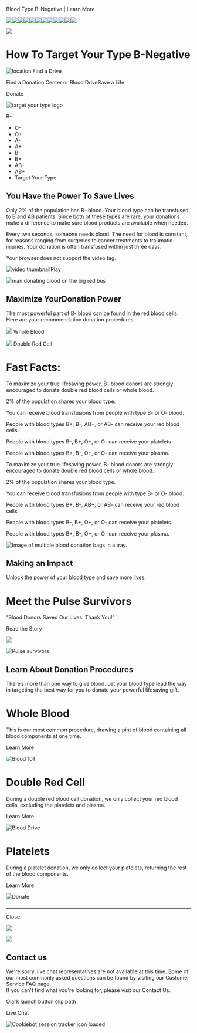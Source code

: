 Blood Type B-Negative | Learn More 

![](https://d.adroll.com/cm/b/out?adroll_fpc=57fe2a162d8549eaa46e1bc5852b5df6-1751379858168&flg=1&pv=74705529577.01147&arrfrr=https%3A%2F%2Fwww.oneblood.org%2Fgive-blood%2Fblood-types%2Fb-negative.html&advertisable=4V6SPSUFKVD2LNRWXAR54S)![](https://d.adroll.com/cm/bombora/out?adroll_fpc=57fe2a162d8549eaa46e1bc5852b5df6-1751379858168&flg=1&pv=74705529577.01147&arrfrr=https%3A%2F%2Fwww.oneblood.org%2Fgive-blood%2Fblood-types%2Fb-negative.html&advertisable=4V6SPSUFKVD2LNRWXAR54S)![](https://d.adroll.com/cm/experian/out?adroll_fpc=57fe2a162d8549eaa46e1bc5852b5df6-1751379858168&flg=1&pv=74705529577.01147&arrfrr=https%3A%2F%2Fwww.oneblood.org%2Fgive-blood%2Fblood-types%2Fb-negative.html&advertisable=4V6SPSUFKVD2LNRWXAR54S)![](https://d.adroll.com/cm/g/out?adroll_fpc=57fe2a162d8549eaa46e1bc5852b5df6-1751379858168&flg=1&pv=74705529577.01147&arrfrr=https%3A%2F%2Fwww.oneblood.org%2Fgive-blood%2Fblood-types%2Fb-negative.html&advertisable=4V6SPSUFKVD2LNRWXAR54S)![](https://d.adroll.com/cm/index/out?adroll_fpc=57fe2a162d8549eaa46e1bc5852b5df6-1751379858168&flg=1&pv=74705529577.01147&arrfrr=https%3A%2F%2Fwww.oneblood.org%2Fgive-blood%2Fblood-types%2Fb-negative.html&advertisable=4V6SPSUFKVD2LNRWXAR54S)![](https://d.adroll.com/cm/n/out?adroll_fpc=57fe2a162d8549eaa46e1bc5852b5df6-1751379858168&flg=1&pv=74705529577.01147&arrfrr=https%3A%2F%2Fwww.oneblood.org%2Fgive-blood%2Fblood-types%2Fb-negative.html&advertisable=4V6SPSUFKVD2LNRWXAR54S)![](https://d.adroll.com/cm/o/out?adroll_fpc=57fe2a162d8549eaa46e1bc5852b5df6-1751379858168&flg=1&pv=74705529577.01147&arrfrr=https%3A%2F%2Fwww.oneblood.org%2Fgive-blood%2Fblood-types%2Fb-negative.html&advertisable=4V6SPSUFKVD2LNRWXAR54S)![](https://d.adroll.com/cm/outbrain/out?adroll_fpc=57fe2a162d8549eaa46e1bc5852b5df6-1751379858168&flg=1&pv=74705529577.01147&arrfrr=https%3A%2F%2Fwww.oneblood.org%2Fgive-blood%2Fblood-types%2Fb-negative.html&advertisable=4V6SPSUFKVD2LNRWXAR54S)![](https://d.adroll.com/cm/pubmatic/out?adroll_fpc=57fe2a162d8549eaa46e1bc5852b5df6-1751379858168&flg=1&pv=74705529577.01147&arrfrr=https%3A%2F%2Fwww.oneblood.org%2Fgive-blood%2Fblood-types%2Fb-negative.html&advertisable=4V6SPSUFKVD2LNRWXAR54S)![](https://d.adroll.com/cm/taboola/out?adroll_fpc=57fe2a162d8549eaa46e1bc5852b5df6-1751379858168&flg=1&pv=74705529577.01147&arrfrr=https%3A%2F%2Fwww.oneblood.org%2Fgive-blood%2Fblood-types%2Fb-negative.html&advertisable=4V6SPSUFKVD2LNRWXAR54S)![](https://d.adroll.com/cm/triplelift/out?adroll_fpc=57fe2a162d8549eaa46e1bc5852b5df6-1751379858168&flg=1&pv=74705529577.01147&arrfrr=https%3A%2F%2Fwww.oneblood.org%2Fgive-blood%2Fblood-types%2Fb-negative.html&advertisable=4V6SPSUFKVD2LNRWXAR54S)![](https://d.adroll.com/cm/x/out?adroll_fpc=57fe2a162d8549eaa46e1bc5852b5df6-1751379858168&flg=1&pv=74705529577.01147&arrfrr=https%3A%2F%2Fwww.oneblood.org%2Fgive-blood%2Fblood-types%2Fb-negative.html&advertisable=4V6SPSUFKVD2LNRWXAR54S)

![](https://x.adroll.com/attribution/trigger?fpc=57fe2a162d8549eaa46e1bc5852b5df6&advertisable_eid=4V6SPSUFKVD2LNRWXAR54S&conversion_type=PageView&conversion_value=0.0&currency=USC&flg=1&pv=74705529577.01147&arrfrr=https%3A%2F%2Fwww.oneblood.org%2Fgive-blood%2Fblood-types%2Fb-negative.html)

# How To Target Your Type B-Negative

 ![location](/etc.clientlibs/oneblood/clientlibs/clientlib-site/resources/images/Location-red.svg)  Find a Drive

Find a Donation Center or Blood DriveSave a Life

Donate

![target your type logo](https://oneblood.scene7.com/is/image/oneblood/target-your-type-logo?qlt=82&ts=1729696983628&fmt=png-alpha&dpr=off "Print")

B-

*   O-
*   O+
*   A-
*   A+
*   B-
*   B+
*   AB-
*   AB+
*   Target Your Type

## You Have the Power To Save Lives

Only 2% of the population has B- blood. Your blood type can be transfused to B and AB patients. Since both of these types are rare, your donations make a difference to make sure blood products are available when needed.  
  
Every two seconds, someone needs blood. The need for blood is constant, for reasons ranging from surgeries to cancer treatments to traumatic injuries. Your donation is often transfused within just three days.

  Your browser does not support the video tag.

![video thumbnail](/content/dam/oneblood/graphics/video-covers/video-cover-Bneg.png)Play

![man donating blood on the big red bus](https://oneblood.scene7.com/is/image/oneblood/man-donating-blood-fb-889779%3A50-50-Card-DESK?ts=1729696920770&dpr=off)

## Maximize YourDonation Power

The most powerful part of B- blood can be found in the red blood cells. Here are your recommendation donation procedures:

 ![](/content/dam/oneblood/icons/icon-whole-blood.svg) Whole Blood 

 ![](/content/dam/oneblood/icons/icon-double-red.svg) Double Red Cell 

# Fast Facts:

 

To maximize your true lifesaving power, B- blood donors are strongly encouraged to donate double red blood cells or whole blood.

 

2% of the population shares your blood type.

 

You can receive blood transfusions from people with type B- or O- blood.

 

People with blood types B+, B-, AB+, or AB- can receive your red blood cells.

 

People with blood types B-, B+, O+, or O- can receive your platelets.

 

People with blood types B+, B-, O+, or O- can receive your plasma.

 

To maximize your true lifesaving power, B- blood donors are strongly encouraged to donate double red blood cells or whole blood.

2% of the population shares your blood type.

You can receive blood transfusions from people with type B- or O- blood.

People with blood types B+, B-, AB+, or AB- can receive your red blood cells.

People with blood types B-, B+, O+, or O- can receive your platelets.

People with blood types B+, B-, O+, or O- can receive your plasma.

![Image of multiple blood donation bags in a tray.](https://oneblood.scene7.com/is/image/oneblood/blood-bags-Bneg-0030)

## Making an Impact

Unlock the power of your blood type and save more lives.

# Meet the Pulse Survivors

“Blood Donors Saved Our Lives. Thank You!”

Read the Story

 ![](/content/dam/oneblood/marketing/stories/share-your-story/recipient/pulse-survivors-MOB.jpg)

![Pulse survivors](https://oneblood.scene7.com/is/image/oneblood/pulse-survivors-NEW?qlt=82&ts=1729697106368&dpr=off)

## Learn About Donation Procedures

There’s more than one way to give blood. Let your blood type lead the way in targeting the best way for you to donate your powerful lifesaving gift.

# Whole Blood

This is our most common procedure, drawing a pint of blood containing all blood components at one time.

Learn More

![Blood 101](https://oneblood.scene7.com/is/content/oneblood/icon-whole-blood?ts=1729697137943&$IconSmall$&dpr=off)

# Double Red Cell

During a double red blood cell donation, we only collect your red blood cells, excluding the platelets and plasma.

Learn More

![Blood Drive](https://oneblood.scene7.com/is/content/oneblood/icon-double-red?ts=1729697135365&$IconSmall$&dpr=off)

# Platelets

During a platelet donation, we only collect your platelets, returning the rest of the blood components.

Learn More

![Donate](https://oneblood.scene7.com/is/content/oneblood/icon-platelet?ts=1729697135161&$IconSmall$&dpr=off)

##### 

* * *

 Close 

![](https://data.adxcel-ec2.com/pixel/?ad_log=referer&action=content&pixid=d42d7a50-8720-4af0-92e9-eaef21550808)

![](https://bat.bing.com/action/0?ti=56352197&tm=al001&Ver=2&mid=41f7b884-b732-479a-ae6a-4c4bfb62da68&bo=2&sid=1dfd4780568211f0abda19b1576077ab&vid=1dfd4ca0568211f0b61a297b467cf0ae&vids=0&msclkid=N&uach=pv%3D19.0.0&pi=918639831&lg=en-US&sw=1536&sh=864&sc=24&nwd=1&tl=Blood%20Type%20B-Negative%20%7C%20Learn%20More&p=https%3A%2F%2Fwww.oneblood.org%2Fgive-blood%2Fblood-types%2Fb-negative.html&r=&lt=2067&pt=1751380898749,,,,,9,9,9,9,9,,12,222,315,226,1591,1591,2067,,,&pn=0,0&mtp=1&evt=pageLoad&sv=1&asc=G&cdb=AQIT&rn=488757)

## Contact us

We're sorry, live chat representatives are not available at this time. Some of our most commonly asked questions can be found by visiting our Customer Service FAQ page.  
If you can't find what you're looking for, please visit our Contact Us.

Olark launch button clip path

Live Chat

![Cookiebot session tracker icon loaded](https://imgsct.cookiebot.com/1.gif?dgi=0f23623f-34b4-4ae5-a0d0-3e3fc93fef65)